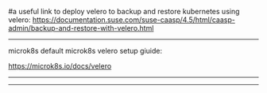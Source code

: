 #a useful link to deploy velero to backup and restore kubernetes using velero:
https://documentation.suse.com/suse-caasp/4.5/html/caasp-admin/backup-and-restore-with-velero.html
*************************
microk8s default microk8s velero setup giuide:

https://microk8s.io/docs/velero

*********************



*******
